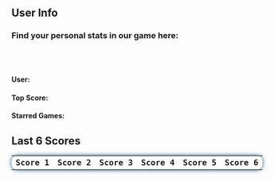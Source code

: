 <html>
  <style>
    #lastscore{
      font-family: 'Fira Mono', monospace !important;
      border-collapse: collapse;
      width: 100%;
      border-radius: 0.75em;
      box-shadow: 0 0 0.5em #175178;
      padding: 10px 10px;
      display: table;
    }
    
    #finder{
      position: absolute;
      top: 235px;
      left: 49%;
      justify-content: right;
      width: fit-content;
      height: fit-content;
      display: inline-block;
      padding: 10px;
    }

    #search{
      width: 200px;
      border-radius: 13px;
      text-align: center;
      height: fit-content;
      background-color: transparent !important;
      border: none;
      color: white;  
      box-shadow: 0 0 1em #175178;
    }

    ::placeholder{
      color: white; 
    }
    .navigation-button{
      height: 40px;
      width: 40px;
      background-color: #e5b76d;
      border-radius: 50%;
      display: inline-block;
      justify-content: center;
      padding: 0px;
      margin: 5px;
      font-size: 10pt;
      color: #20323f;
      border-width: 2px;
      box-shadow: 0 0 1em #175178;
    }

    #return-button{
      background-color: #368ac2;
      color: white;
      border-color: white;
    }
    #RegistrationError{
      text-align: center;
      align-self: center;
      background-color: rgb(223, 109, 109, 0.60);
      border-radius: 0.5em;
      min-height: 25px;
      width: 100%;
      line-height: 25px;
      display: none;
    }
    #RegistrationSuccess{
      text-align: center;
      align-self: center;
      background-color: rgb(109, 223, 109, 0.60);
      border-radius: 0.5em;
      min-height: 25px;
      width: 100%;
      line-height: 25px;
      display: none;
    }
  </style>

  <h2 id='User'> User Info </h2>
  <h3>Find your personal stats in our game here: </h3>
  <br>
  <br>
  <h4>User:  </h4>
  <h4 id='TopScore'>Top Score:  </h4>
  <h4>Starred Games:  </h4>
  <h2>Last 6 Scores</h2>
  <table id="lastscore">
    <tr>
      <th>Score 1</th>
      <th>Score 2</th>
      <th>Score 3</th>
      <th>Score 4</th>
      <th>Score 5</th>
      <th>Score 6</th>
    </tr>
  </table>  
  <script>
// let userid = localStorage.getItem("userid");
let userid = 'ekam'
try {
  fetch('https://dncodecrunch.duckdns.org/api/lastscore/retrieve', {
  // fetch('http://127.0.0.1:8080/api/lastscore/retrieve', {  
    'method': 'POST' ,
    'headers' : {'Content-Type': 'application/json'},
    'Access-Control-Allow-Origin': 'https://dncodecrunch.duckdns.org',
    'body': JSON.stringify({'username':userid}),
  })
   .then(response => response.json())
   .then(data => {
console.log(data);
$('#lastscore tr').slice(1).remove();
//adds score row
// Adds the new scores to the leaderboard from the json data
$('#lastscore').append('<tr style="text-align:center"><td>'
      + data.score1 + '</td><td>'
      + data.score2 + '</td><td>'
      + data.score3 + '</td><td>'
      + data.score4 + '</td><td>'
      + data.score5 + '</td><td>'
      + data.score6 + '</td><td>'
     );
$('#User').append(userid);
$('#TopScore').append(Object.values(data).reduce((max,score) => score > max? score : max));

   });

    } catch(e){
        console.log(error);
        debugger;
    }

</script>
</html>